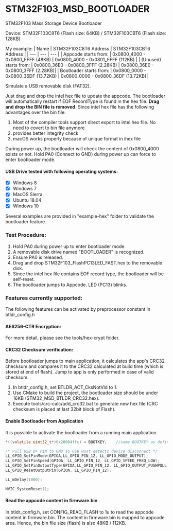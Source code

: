 # STM32F103_MSD_BOOTLOADER
STM32F103 Mass Storage Device Bootloader

Device: STM32F103C8T6 (Flash size: 64KB) / STM32F103CBT6 (Flash size: 128KB)

My example:
| Name | STM32F103C8T6 Address | STM32F103CBT6 Address |
| --- | --- | --- |
| Appcode starts from: | 0x0800_4000 - 0x0800_FFFF  (48KB) | 0x0800_4000 - 0x0801_FFFF  (112KB) |
| (Unused) starts from: | 0x0800_36E0 - 0x0800_3FFF (2.28KB) | 0x0800_36E0 - 0x0800_3FFF (2.28KB)|
| Bootloader starts from: | 0x0800_0000 - 0x0800_36DF (13.72KB) | 0x0800_0000 - 0x0800_36DF (13.72KB)|

Simulate a USB removable disk (FAT32).

Just drag and drop the intel hex file to update the appcode. The bootloader will automatically restart if EOF RecordType is found in the hex file.
<b>Drag and drop the BIN file is removed.</b> Since intel hex file has the following advantages over the bin file:
1. Most of the compiler tools support direct export to intel hex file. No need to covert to bin file anymore
2. provides better integrity check
3. macOS works properly because of unique format in ihex file

During power up, the bootloader will check the content of 0x0800_4000 exists or not.
Hold PA0 (Connect to GND) during power up can force to enter bootloader mode.

#### USB Drive tested with following operating systems: 
- [x] Windows 8
- [x] Windows 7
- [x] MacOS Sierra
- [x] Ubuntu 18.04
- [x] Windows 10

Several examples are provided in "example-hex" folder to validate the bootloader feature.

### Test Procedure:
1. Hold PA0 during power up to enter bootloader mode.
2. A removable disk drive named "BOOTLOADER" is recognized.
3. Ensure PA0 is released.
4. Drag and drop STM32F103_FlashPC13LED_FAST.hex to the removable disk.
5. Since the intel hex file contains EOF record type, the bootloader will be self-reset.
6. The bootloader jumps to Appcode. LED (PC13) blinks. 

### Features currently supported:
The following features can be activated by preprocessor constant in btldr_config.h

#### AES256-CTR Encryption:
For more detail, please see the tools/hex-crypt folder.

#### CRC32 Checksum verification:
Before bootloader jumps to main application, it calculates the app's CRC32 checksum and compares it to the CRC32 calculated at build time (which is stored at end of flash). Jump to app is only performed in case of valid checksum.
1. In btldr_config.h, set BTLDR_ACT_CksNotVld to 1.
2. Use CMake to build the project, the bootloader size should be under 16KB (STM32_MSD_BTLDR_CRC32.hex).
3. Execute tools/crc-calc/add_crc32.bat to generate new hex file (CRC checksum is placed at last 32bit block of Flash).

#### Enable Bootloader from Application
It is possible to activate the bootloader from a running main application. 

```c
*((volatile uint32_t*)0x20004ffc) = BOOTKEY;	//same BOOTKEY as defined in Bootloader

/* Pull USB D+ PIN to GND so USB Host detects device disconnect */
LL_GPIO_SetPinMode(GPIOA,LL_GPIO_PIN_12, LL_GPIO_MODE_OUTPUT);
LL_GPIO_SetPinSpeed(GPIOA, LL_GPIO_PIN_12, LL_GPIO_SPEED_FREQ_LOW);
LL_GPIO_SetPinOutputType(GPIOA,LL_GPIO_PIN_12, LL_GPIO_OUTPUT_PUSHPULL);
LL_GPIO_ResetOutputPin(GPIOA, LL_GPIO_PIN_12);

LL_mDelay(1000);

NVIC_SystemReset();
```

#### Read the appcode content in firmware.bin
In btldr_config.h, set CONFIG_READ_FLASH to 1u to read the appcode content in firmware.bin. The content in firmware.bin is mapped to appcode area. Hence, the bin file size (flash) is also 48KB / 112KB.
